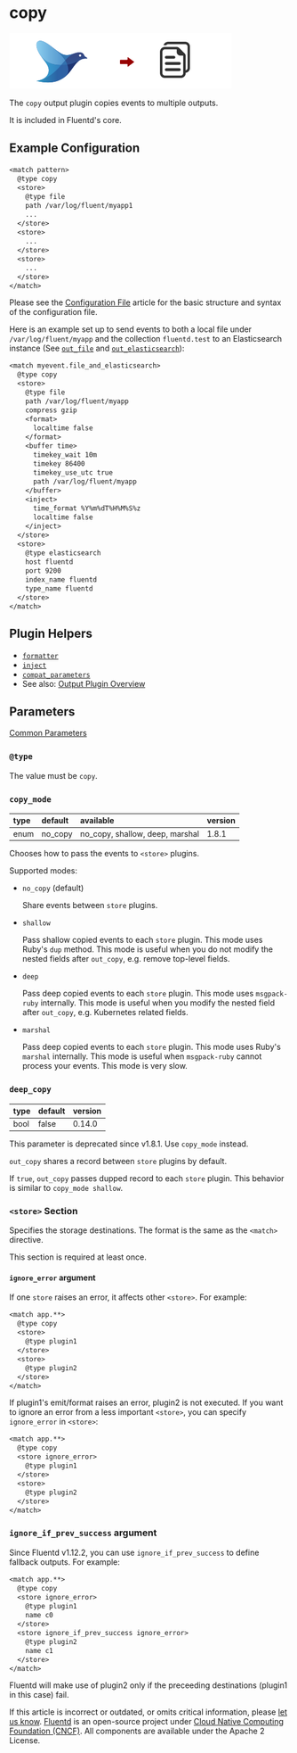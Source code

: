 # copy

![](../.gitbook/assets/copy.png)

The `copy` output plugin copies events to multiple outputs.

It is included in Fluentd's core.

## Example Configuration

```text
<match pattern>
  @type copy
  <store>
    @type file
    path /var/log/fluent/myapp1
    ...
  </store>
  <store>
    ...
  </store>
  <store>
    ...
  </store>
</match>
```

Please see the [Configuration File](../configuration/config-file.md) article for the basic structure and syntax of the configuration file.

Here is an example set up to send events to both a local file under `/var/log/fluent/myapp` and the collection `fluentd.test` to an Elasticsearch instance \(See [`out_file`](file.md) and [`out_elasticsearch`](elasticsearch.md)\):

```text
<match myevent.file_and_elasticsearch>
  @type copy
  <store>
    @type file
    path /var/log/fluent/myapp
    compress gzip
    <format>
      localtime false
    </format>
    <buffer time>
      timekey_wait 10m
      timekey 86400
      timekey_use_utc true
      path /var/log/fluent/myapp
    </buffer>
    <inject>
      time_format %Y%m%dT%H%M%S%z
      localtime false
    </inject>
  </store>
  <store>
    @type elasticsearch
    host fluentd
    port 9200
    index_name fluentd
    type_name fluentd
  </store>
</match>
```

## Plugin Helpers

* [`formatter`](../plugin-helper-overview/api-plugin-helper-formatter.md)
* [`inject`](../plugin-helper-overview/api-plugin-helper-inject.md)
* [`compat_parameters`](../plugin-helper-overview/api-plugin-helper-compat_parameters.md)
* See also: [Output Plugin Overview](./)

## Parameters

[Common Parameters](../configuration/plugin-common-parameters.md)

### `@type`

The value must be `copy`.

### `copy_mode`

| type | default | available | version |
| :--- | :--- | :--- | :--- |
| enum | no\_copy | no\_copy, shallow, deep, marshal | 1.8.1 |

Chooses how to pass the events to `<store>` plugins.

Supported modes:

* `no_copy` \(default\)

  Share events between `store` plugins.

* `shallow`

  Pass shallow copied events to each `store` plugin. This mode uses Ruby's `dup` method. This mode is useful when you do not modify the nested fields after `out_copy`, e.g. remove top-level fields.

* `deep`

  Pass deep copied events to each `store` plugin. This mode uses `msgpack-ruby` internally. This mode is useful when you modify the nested field after `out_copy`, e.g. Kubernetes related fields.

* `marshal`

  Pass deep copied events to each `store` plugin. This mode uses Ruby's `marshal` internally. This mode is useful when `msgpack-ruby` cannot process your events. This mode is very slow.

### `deep_copy`

| type | default | version |
| :--- | :--- | :--- |
| bool | false | 0.14.0 |

This parameter is deprecated since v1.8.1. Use `copy_mode` instead.

`out_copy` shares a record between `store` plugins by default.

If `true`, `out_copy` passes dupped record to each `store` plugin. This behavior is similar to `copy_mode shallow`.

### `<store>` Section

Specifies the storage destinations. The format is the same as the `<match>` directive.

This section is required at least once.

#### `ignore_error` argument

If one `store` raises an error, it affects other `<store>`. For example:

```text
<match app.**>
  @type copy
  <store>
    @type plugin1
  </store>
  <store>
    @type plugin2
  </store>
</match>
```

If plugin1's emit/format raises an error, plugin2 is not executed. If you want to ignore an error from a less important `<store>`, you can specify `ignore_error` in `<store>`:

```text
<match app.**>
  @type copy
  <store ignore_error>
    @type plugin1
  </store>
  <store>
    @type plugin2
  </store>
</match>
```

### `ignore_if_prev_success` argument

Since Fluentd v1.12.2, you can use `ignore_if_prev_success` to define fallback outputs. For example:

```text
<match app.**>
  @type copy
  <store ignore_error>
    @type plugin1
    name c0
  </store>
  <store ignore_if_prev_success ignore_error>
    @type plugin2
    name c1
  </store>
</match>
```

Fluentd will make use of plugin2 only if the preceeding destinations \(plugin1 in this case\) fail.

If this article is incorrect or outdated, or omits critical information, please [let us know](https://github.com/fluent/fluentd-docs-gitbook/issues?state=open). [Fluentd](http://www.fluentd.org/) is an open-source project under [Cloud Native Computing Foundation \(CNCF\)](https://cncf.io/). All components are available under the Apache 2 License.

